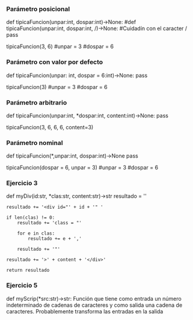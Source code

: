 ### Parámetro posicional
def tipicaFuncion(unpar:int, dospar:int)->None:
#def tipicaFuncion(unpar:int, dospar:int, /)->None:      #Cuidadín con el caracter /
    pass

tipicaFuncion(3, 6)
#unpar = 3
#dospar = 6


### Parámetro con valor por defecto
def tipicaFuncion(unpar: int, dospar = 6:int)->None:
    pass

tipicaFuncion(3)
#unpar = 3
#dospar = 6

### Parámetro arbitrario
def tipicaFuncion(unpar:int, *dospar:int, content:int)->None:
    pass

tipicaFuncion(3, 6, 6, 6, content=3)

### Parámetro nominal
def tipicaFuncion(*,unpar:int, dospar:int)->None
    pass

tipicaFuncion(dospar = 6, unpar = 3)
#unpar = 3
#dospar = 6

### Ejercicio 3
def myDiv(id:str, *clas:str, content:str)->str
    resultado = ''

    resultado += '<div id="' + id + '" '

    if len(clas) != 0:
        resultado += 'class = "'
        
        for e in clas:
            resultado += e + ',' 

        resultado += '"'

    resultado += '>' + content + '</div>'

    return resultado

### Ejercicio 5

def myScrip(*src:str)->str:
Función que tiene como entrada un número indeterminado de cadenas de caracteres
y como salida una cadena de caracteres. Probablemente transforma las entradas en la
salida